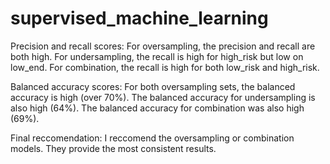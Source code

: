 # supervised_machine_learning

Precision and recall scores:
For oversampling, the precision and recall are both high. For undersampling, the recall is high for high_risk but low on low_end. For combination, the recall is high for both low_risk and high_risk. 

Balanced accuracy scores:
For both oversampling sets, the balanced accuracy is high (over 70%). The balanced accuracy for undersampling is also high (64%). The balanced accuracy for combination was also high (69%).

Final reccomendation: 
I reccomend the oversampling or combination models. They provide the most consistent results. 
